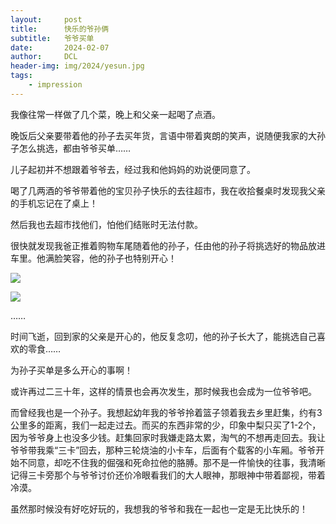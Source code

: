 ```yaml
---
layout:     post
title:      快乐的爷孙俩
subtitle:   爷爷买单
date:       2024-02-07
author:     DCL
header-img: img/2024/yesun.jpg
tags:
    - impression
---
```


我像往常一样做了几个菜，晚上和父亲一起喝了点酒。  

晚饭后父亲要带着他的孙子去买年货，言语中带着爽朗的笑声，说随便我家的大孙子怎么挑选，都由爷爷买单…… 

儿子起初并不想跟着爷爷去，经过我和他妈妈的劝说便同意了。

喝了几两酒的爷爷带着他的宝贝孙子快乐的去往超市，我在收拾餐桌时发现我父亲的手机忘记在了桌上！ 

然后我也去超市找他们，怕他们结账时无法付款。

很快就发现我爸正推着购物车尾随着他的孙子，任由他的孙子将挑选好的物品放进车里。他满脸笑容，他的孙子也特别开心！

![](http://daichunlei.com/img/2024/yesun1.jpg)

![](http://daichunlei.com/img/2024/yesun2.jpg)

……

时间飞逝，回到家的父亲是开心的，他反复念叨，他的孙子长大了，能挑选自己喜欢的零食……

为孙子买单是多么开心的事啊！

或许再过二三十年，这样的情景也会再次发生，那时候我也会成为一位爷爷吧。

而曾经我也是一个孙子。我想起幼年我的爷爷拎着篮子领着我去乡里赶集，约有3公里多的距离，我们一起走过去。而买的东西非常的少，印象中梨只买了1-2个，因为爷爷身上也没多少钱。赶集回家时我嫌走路太累，淘气的不想再走回去。我让爷爷带我乘“三卡”回去，那种三轮烧油的小卡车，后面有个载客的小车厢。爷爷开始不同意，却吃不住我的倔强和死命拉他的胳膊。那不是一件愉快的往事，我清晰记得三卡旁那个与爷爷讨价还价冷眼看我们的大人眼神，那眼神中带着鄙视，带着冷漠。

虽然那时候没有好吃好玩的，我想我的爷爷和我在一起也一定是无比快乐的！


